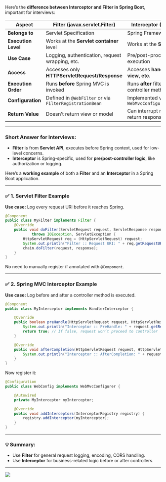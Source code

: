 Here’s the **difference between Interceptor and Filter in Spring Boot**, important for interviews:

| Aspect              | Filter (javax.servlet.Filter)                           | Interceptor (HandlerInterceptor)                     |
| ------------------- | ------------------------------------------------------- | ---------------------------------------------------- |
| **Belongs to**      | Servlet Specification                                   | Spring Framework                                     |
| **Execution Level** | Works at the **Servlet container** level                | Works at the **Spring MVC** level                    |
| **Use Case**        | Logging, authentication, request wrapping, etc.         | Pre/post-processing of controller execution          |
| **Access**          | Accesses only **HTTPServletRequest/Response**           | Accesses **handler method, model, view, etc.**       |
| **Execution Order** | Runs **before** Spring MVC is invoked                   | Runs **after** filter, but before controller method  |
| **Configuration**   | Defined in `@WebFilter` or via `FilterRegistrationBean` | Implemented via `WebMvcConfigurer#addInterceptors()` |
| **Return Value**    | Doesn’t return view or model                            | Can interrupt request processing & return response   |

---

### Short Answer for Interviews:

* **Filter** is from **Servlet API**, executes before Spring context, used for low-level concerns.
* **Interceptor** is Spring-specific, used for **pre/post-controller logic**, like authorization or logging.

Here’s a **working example** of both a **Filter** and an **Interceptor** in a Spring Boot application.

---

### ✅ 1. **Servlet Filter Example**

**Use case:** Log every request URI before it reaches Spring.

```java
@Component
public class MyFilter implements Filter {
    @Override
    public void doFilter(ServletRequest request, ServletResponse response, FilterChain chain)
            throws IOException, ServletException {
        HttpServletRequest req = (HttpServletRequest) request;
        System.out.println("Filter :: Request URI: " + req.getRequestURI());
        chain.doFilter(request, response);
    }
}
```

No need to manually register if annotated with `@Component`.

---

### ✅ 2. **Spring MVC Interceptor Example**

**Use case:** Log before and after a controller method is executed.

```java
@Component
public class MyInterceptor implements HandlerInterceptor {

    @Override
    public boolean preHandle(HttpServletRequest request, HttpServletResponse response, Object handler) {
        System.out.println("Interceptor :: PreHandle: " + request.getRequestURI());
        return true; // If false, request won’t proceed to controller
    }

    @Override
    public void afterCompletion(HttpServletRequest request, HttpServletResponse response, Object handler, Exception ex) {
        System.out.println("Interceptor :: AfterCompletion: " + request.getRequestURI());
    }
}
```

Now register it:

```java
@Configuration
public class WebConfig implements WebMvcConfigurer {

    @Autowired
    private MyInterceptor myInterceptor;

    @Override
    public void addInterceptors(InterceptorRegistry registry) {
        registry.addInterceptor(myInterceptor);
    }
}
```

---

### 💡 Summary:

* Use **Filter** for general request logging, encoding, CORS handling.
* Use **Interceptor** for business-related logic before or after controllers.

---

![](D:\Study\Prac\GIT_Repo\CoreJava\src\com\study\resources\FilterVsInterceptor.png)
